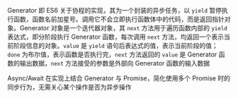 Generator 即 ES6 关于协程的实现，其为一个封装的异步任务，以 `yield` 暂停执行函数，函数名前加星号。调用它不会立即执行函数体中的代码，而是返回指针对象。Generator 对象是一个迭代器对象，其 `next` 方法用于遍历函数内部的 `yield` 表达式，即分阶段执行 Generator 函数，每次调用 `next` 方法，均返回一个表示当前阶段信息的对象。`value` 是 `yield` 语句后表达式的值，表示当前阶段的值；`done` 为布尔值，表示函数是否执行完，`next` 方法返回的 `value` 是 Generator 函数的输出数据，`next` 方法接受的参数是外部向 Generator 函数的输入数据

Async/Await 在实现上结合 Generator 与 Promise，简化使用多个 Promise 时的同步行为，无需关心某个操作是否为异步操作

